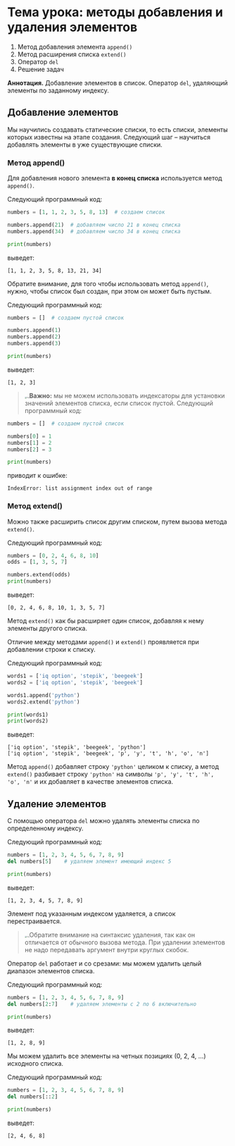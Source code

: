 # Тема урока: методы добавления и удаления элементов

1. Метод добавления элемента `append()`
2. Метод расширения списка `extend()`
3. Оператор `del`
4. Решение задач

**Аннотация.** Добавление элементов в список. Оператор `del`, удаляющий элементы по заданному индексу.

## Добавление элементов

Мы научились создавать статические списки, то есть списки, элементы которых известны на этапе создания. Следующий шаг – научиться добавлять элементы в уже существующие списки.

### Метод append()

Для добавления нового элемента **в конец списка** используется метод `append()`.

Следующий программный код:

```python
numbers = [1, 1, 2, 3, 5, 8, 13]  # создаем список

numbers.append(21)  # добавляем число 21 в конец списка
numbers.append(34)  # добавляем число 34 в конец списка

print(numbers)
```

выведет:

```no-highlight
[1, 1, 2, 3, 5, 8, 13, 21, 34]
```

Обратите внимание, для того чтобы использовать метод `append()`, нужно, чтобы список был создан, при этом он может быть пустым.

Следующий программный код:

```python
numbers = []  # создаем пустой список

numbers.append(1)
numbers.append(2)
numbers.append(3)

print(numbers)
```

выведет:

```no-highlight
[1, 2, 3]
```

> <img src="https://ucarecdn.com/493ad240-bdc9-477b-99dd-73ec3c7e30d2/" alt="img" style="zoom:25%;" />**Важно:** мы не можем использовать индексаторы для установки значений элементов списка, если список пустой. Следующий программный код:

```python
numbers = []  # создаем пустой список

numbers[0] = 1
numbers[1] = 2
numbers[2] = 3

print(numbers)
```

приводит к ошибке:

```no-highlight
IndexError: list assignment index out of range
```

### Метод extend()

Можно также расширить список другим списком, путем вызова метода `extend()`.

Следующий программный код:

```python
numbers = [0, 2, 4, 6, 8, 10]
odds = [1, 3, 5, 7]

numbers.extend(odds)
print(numbers)
```

выведет:

```no-highlight
[0, 2, 4, 6, 8, 10, 1, 3, 5, 7]
```

Метод `extend()` как бы расширяет один список, добавляя к нему элементы другого списка.

Отличие между методами `append()` и `extend()` проявляется при добавлении строки к списку.

Следующий программный код:

```python
words1 = ['iq option', 'stepik', 'beegeek']
words2 = ['iq option', 'stepik', 'beegeek']

words1.append('python')
words2.extend('python')

print(words1)
print(words2)
```

выведет:

```no-highlight
['iq option', 'stepik', 'beegeek', 'python']
['iq option', 'stepik', 'beegeek', 'p', 'y', 't', 'h', 'o', 'n']
```

Метод `append()` добавляет строку `'python'` целиком к списку, а метод `extend()` разбивает строку `'python'` на символы `'p', 'y', 't', 'h', 'o', 'n'` и их добавляет в качестве элементов списка. 

## Удаление элементов

С помощью оператора `del` можно удалять элементы списка по определенному индексу.

Следующий программный код:

```python
numbers = [1, 2, 3, 4, 5, 6, 7, 8, 9]
del numbers[5]    # удаляем элемент имеющий индекс 5

print(numbers)
```

выведет:

```no-highlight
[1, 2, 3, 4, 5, 7, 8, 9]
```

Элемент под указанным индексом удаляется, а список перестраивается.

> <img src="https://ucarecdn.com/bbc3c150-193b-4d9c-91a1-0a4503b867fa/" alt="img" style="zoom:25%;" />Обратите внимание на синтаксис удаления, так как он отличается от обычного вызова метода. При удалении элементов не надо передавать аргумент внутри круглых скобок.

Оператор `del` работает и со срезами: мы можем удалить целый диапазон элементов списка.

Следующий программный код:

```python
numbers = [1, 2, 3, 4, 5, 6, 7, 8, 9]
del numbers[2:7]    # удаляем элементы с 2 по 6 включительно

print(numbers)
```

выведет:

```no-highlight
[1, 2, 8, 9]
```

Мы можем удалить все элементы на четных позициях (0, 2, 4, ...) исходного списка.

Следующий программный код:

```python
numbers = [1, 2, 3, 4, 5, 6, 7, 8, 9]
del numbers[::2]

print(numbers)
```

 выведет:

```no-highlight
[2, 4, 6, 8]
```